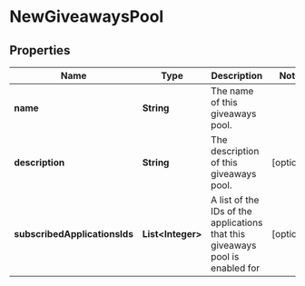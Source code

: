 

# NewGiveawaysPool

## Properties

Name | Type | Description | Notes
------------ | ------------- | ------------- | -------------
**name** | **String** | The name of this giveaways pool. | 
**description** | **String** | The description of this giveaways pool. |  [optional]
**subscribedApplicationsIds** | **List&lt;Integer&gt;** | A list of the IDs of the applications that this giveaways pool is enabled for |  [optional]




